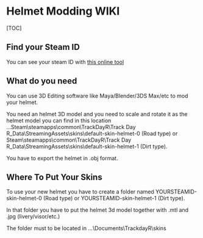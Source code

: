# Helmet Modding WIKI

[TOC]

## Find your Steam ID

You can see your steam ID with [this online tool](https://steamidfinder.com/ "steamidfinder.com") 

## What do you need

You can use 3D Editing software like Maya/Blender/3DS Max/etc to mod your helmet.

You need an helmet 3D model and you need to scale and rotate it as the helmet model you can find in this location ...Steam\steamapps\common\TrackDayR\Track Day R_Data\StreamingAssets\skins\default-skin-helmet-0 (Road type) or Steam\steamapps\common\TrackDayR\Track Day R_Data\StreamingAssets\skins\default-skin-helmet-1 (Dirt type).

You have to export the helmet in .obj format.

## Where To Put Your Skins

To use your new helmet you have to create a folder named YOURSTEAMID-skin-helmet-0 (Road type) or YOURSTEAMID-skin-helmet-1 (Dirt type).

In that folder you have to put the helmet 3d model together with .mtl and .jpg (livery/visor/etc.)

The folder must to be located in ...\Documents\TrackdayR\skins
